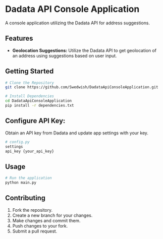 # Dadata API Console Application

A console application utilizing the Dadata API for address suggestions.

## Features

- **Geolocation Suggestions:** Utilize the Dadata API to get geolocation of an address using suggestions based on user input.

## Getting Started

```bash
# Clone the Repository
git clone https://github.com/Swedwish/DadataApiConsoleApplication.git

# Install Dependencies
cd DadataApiConsoleApplication
pip install -r dependencies.txt
```
## Configure API Key:
Obtain an API key from Dadata and update app settings with your key.
```python
# config.py
settings
api_key {your_api_key}
```
## Usage
```bash
# Run the application
python main.py
```

## Contributing
1. Fork the repository.
2. Create a new branch for your changes.
3. Make changes and commit them.
4. Push changes to your fork.
5. Submit a pull request.
